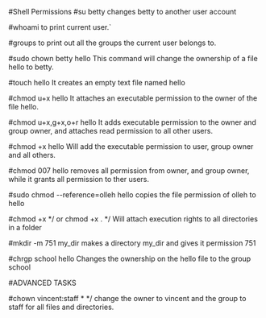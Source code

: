 #Shell Permissions
#su betty 
changes betty to another user account

#whoami
to print current user.`

#groups
to print out all the groups the current user belongs to.

#sudo chown betty hello
This command will change the ownership of a file hello to betty.

#touch hello
It creates an empty text file named hello

#chmod u+x hello
It attaches an executable permission to the owner of the file hello.

#chmod u+x,g+x,o+r hello
It adds executable permission to the owner and group owner, and attaches read permission to all other users.

#chmod +x hello
Will add the executable permission to user, group owner and all others.

#chmod 007 hello
removes all permission from owner, and group owner, while it grants all permission to ther users.

#sudo chmod --reference=olleh hello
copies the file permission of olleh to hello

#chmod +x */ or chmod +x . */
Will attach execution rights to all directories in a folder

#mkdir -m 751 my_dir
makes a directory my_dir and gives it permission 751

#chrgp school hello
Changes the ownership on the hello file to the group school

#ADVANCED TASKS

#chown vincent:staff * */
change the owner to vincent and the group to staff for all files and directories.
